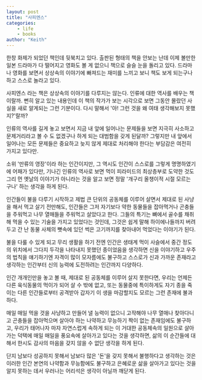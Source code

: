 ```yaml
---
layout: post
title: "사피엔스"
categories:
    - life
    - books
author: "Keith"
---
```


한창 화제가 되었던 책인데 뒷북치고 있다. 출판된 형태의 책을 안보는 난데 이제 볼만한 일본 드라마가 다 떨어지고 영화도 볼 게 없으니 책으로 슬슬 눈을 돌리고 있다. 드라마나 영화를 보면서 상상속의 이야기에 빠져드는 재미를 느끼고 보니 책도 보게 되는구나 하고 스스로 놀라고 있다.

사피엔스 라는 책은 상상속의 이야기를 다루지는 않는다. 인류에 대한 역사를 배우는 책이랄까. 뻔히 알고 있는 내용인데 이 책의 작가가 보는 시각으로 보면 그동안 몰랐던 사실을 새로 알게되는 그런 기분이다. 다시 말해서 '아! 그런 것을 왜 여태 생각해보지 못했지?'랄까?

인류의 역사를 길게 놓고 보면서 지금 내 앞에 일어나는 문제들을 보면 지극히 사소하고 문제거리라고 볼 수 도 없겠구나 하게 되는 대범함을 갖게 된달까? 그렇지만 내 앞에서 일어나는 모든 문제들은 중요하고 늦지 않게 제대로 처리해야 한다는 부담감은 여전히 가지고 있다만.

소위 '만류의 영장'이라 하는 인간이지만, 그 역시도 인간이 스스로를 그렇게 명명하였기에 어패가 있다만, 기나긴 인류의 역사로 보면 먹이 피라미드의 최상층부로 도약한 것도 그리 먼 옛날의 이야기가 아니라는 것을 알고 보면 정말 '개구리 올챙이적 시절 모르는 구나' 하는 생각을 하게 된다. 

인간들이 불을 다루기 시작하고 제법 큰 단위의 공동체를 이루어 살면서 제대로 된 사냥을 해서 먹고 살기 전만해도, 인간들은 그저 자기보다 약한 동물들을 잡아먹거나 곤충들을 주워먹고 나무 열매들을 주워먹고 살았다고 한다. 그들의 특기는 뼈에서 골수를 채취해 먹을 수 있는 기술을 가지고 있었다는 것인데, 그것은 쉽게 말해 하이에나들까지 버려두고 간 난 동물 사체의 뼛속에 있던 썩은 고기까지를 찾아내어 먹었다는 이야기가 된다. 

불을 다룰 수 있게 되고 무리 생활을 하기 전엔 인간은 생태계 먹이 사슬에서 중간 정도의 위치에서 그다지 두각을 나타내지 못했던 종이었음을 생각하면 신을 이야기하고 우주의 법칙을 얘기하기엔 자격이 많이 모자름에도 불구하고 스스로가 신과 가까운 존재라고 생각하는 인간부터 신의 능력에 도전하려는 인간까지 다양하다. 

인간 개개인만을 놓고 볼 때, 제대로 된 공동체를 이루어 살지 못한다면, 우리는 언제든 다른 육식동물의 먹이가 되어 살 수 밖에 없고, 또는 동물중에 특이하게도 자기 종을 죽이는 다른 인간들로부터 공격받아 갑자기 이 생을 마감할지도 모르는 그런 존재에 불과하다. 

매일 매일 먹을 것을 사냥하고 만들어 낼 능력이 없으니 고작해야 나무 열매나 찾아다니고 곤충들을 잡아먹으며 살아야 하는 나약하고 무능하기 짝이 없는 존재임에도 불구하고, 우리가 태어나자 마자 자연스럽게 속하게 되는 이 거대한 공동체속의 일원으로 살아가는 덕택에 매일 매일을 풍요속에 살아가고 있다는 것을 생각하면, 삶의 이 순간들에 대해서 한시도 감사의 마음을 갖지 않을 수 없단 생각을 하게 된다.

단지 남보다 성공하지 못해서 남보다 많은 '돈'을 갖지 못해서 불행하다고 생각하는 것은 이러한 인간 본연의 나약함과 무능함에도 불구하고 은혜로운 삶을 살아가고 있다는 것을 알지 못하는 데서 우러나는 어리석은 생각이 아닐까 깨닫게 된다.